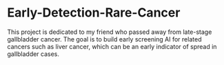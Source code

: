 # Early-Detection-Rare-Cancer
This project is dedicated to my friend who passed away from late-stage gallbladder cancer. The goal is to build early screening AI for related cancers such as liver cancer, which can be an early indicator of spread in gallbladder cases.
